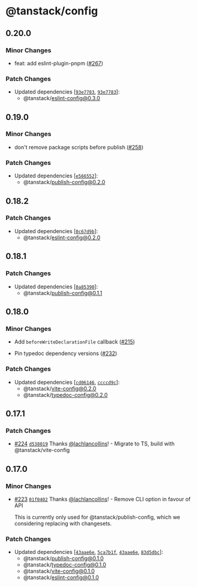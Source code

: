 # @tanstack/config

## 0.20.0

### Minor Changes

- feat: add eslint-plugin-pnpm ([#267](https://github.com/TanStack/config/pull/267))

### Patch Changes

- Updated dependencies [[`93e7783`](https://github.com/TanStack/config/commit/93e778343d16c8cfc0aba4568af709b72954e090), [`93e7783`](https://github.com/TanStack/config/commit/93e778343d16c8cfc0aba4568af709b72954e090)]:
  - @tanstack/eslint-config@0.3.0

## 0.19.0

### Minor Changes

- don't remove package scripts before publish ([#258](https://github.com/TanStack/config/pull/258))

### Patch Changes

- Updated dependencies [[`e566552`](https://github.com/TanStack/config/commit/e566552684afad0c014a3f81e2bc87f42db9f8a7)]:
  - @tanstack/publish-config@0.2.0

## 0.18.2

### Patch Changes

- Updated dependencies [[`0c67d9b`](https://github.com/TanStack/config/commit/0c67d9b3384954e5fb8e39041f41919436791994)]:
  - @tanstack/eslint-config@0.2.0

## 0.18.1

### Patch Changes

- Updated dependencies [[`0a85390`](https://github.com/TanStack/config/commit/0a85390d32d0dd649bd5d81499fd9020b371f3ac)]:
  - @tanstack/publish-config@0.1.1

## 0.18.0

### Minor Changes

- Add `beforeWriteDeclarationFile` callback ([#215](https://github.com/TanStack/config/pull/215))

- Pin typedoc dependency versions ([#232](https://github.com/TanStack/config/pull/232))

### Patch Changes

- Updated dependencies [[`cd06146`](https://github.com/TanStack/config/commit/cd06146b7a64cf733cba9a66116c3df50503fbfc), [`ccccd9c`](https://github.com/TanStack/config/commit/ccccd9c67ba8e02c189072e20e579fb655399170)]:
  - @tanstack/vite-config@0.2.0
  - @tanstack/typedoc-config@0.2.0

## 0.17.1

### Patch Changes

- [#224](https://github.com/TanStack/config/pull/224) [`d538019`](https://github.com/TanStack/config/commit/d53801911cc01110d981e88a08838bdcc3a41163) Thanks [@lachlancollins](https://github.com/lachlancollins)! - Migrate to TS, build with @tanstack/vite-config

## 0.17.0

### Minor Changes

- [#223](https://github.com/TanStack/config/pull/223) [`01f0402`](https://github.com/TanStack/config/commit/01f0402555f006e0fbd2b9bc74dd2fb158d35c5a) Thanks [@lachlancollins](https://github.com/lachlancollins)! - Remove CLI option in favour of API

  This is currently only used for @tanstack/publish-config, which we considering replacing with changesets.

### Patch Changes

- Updated dependencies [[`43aae6e`](https://github.com/TanStack/config/commit/43aae6efe2642634e1ce1867b80b15a8cc829ac6), [`5ca7b1f`](https://github.com/TanStack/config/commit/5ca7b1fa45206cb83f95aee4cd784cdc8c1f377b), [`43aae6e`](https://github.com/TanStack/config/commit/43aae6efe2642634e1ce1867b80b15a8cc829ac6), [`83d5dbc`](https://github.com/TanStack/config/commit/83d5dbc885c7533b0fc45b34873692be51c4eb25)]:
  - @tanstack/publish-config@0.1.0
  - @tanstack/typedoc-config@0.1.0
  - @tanstack/vite-config@0.1.0
  - @tanstack/eslint-config@0.1.0
